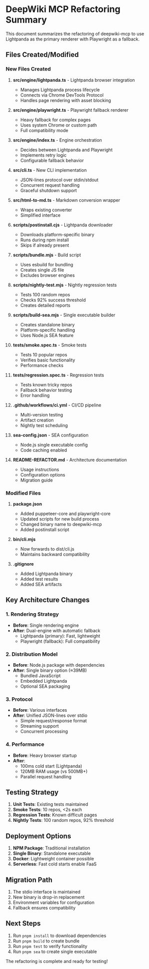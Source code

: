 # DeepWiki MCP Refactoring Summary

This document summarizes the refactoring of deepwiki-mcp to use Lightpanda as the primary renderer with Playwright as a fallback.

## Files Created/Modified

### New Files Created

1. **src/engine/lightpanda.ts** - Lightpanda browser integration
   - Manages Lightpanda process lifecycle
   - Connects via Chrome DevTools Protocol
   - Handles page rendering with asset blocking

2. **src/engine/playwright.ts** - Playwright fallback renderer
   - Heavy fallback for complex pages
   - Uses system Chrome or custom path
   - Full compatibility mode

3. **src/engine/index.ts** - Engine orchestration
   - Decides between Lightpanda and Playwright
   - Implements retry logic
   - Configurable fallback behavior

4. **src/cli.ts** - New CLI implementation
   - JSON-lines protocol over stdin/stdout
   - Concurrent request handling
   - Graceful shutdown support

5. **src/html-to-md.ts** - Markdown conversion wrapper
   - Wraps existing converter
   - Simplified interface

6. **scripts/postinstall.cjs** - Lightpanda downloader
   - Downloads platform-specific binary
   - Runs during npm install
   - Skips if already present

7. **scripts/bundle.mjs** - Build script
   - Uses esbuild for bundling
   - Creates single JS file
   - Excludes browser engines

8. **scripts/nightly-test.mjs** - Nightly regression tests
   - Tests 100 random repos
   - Checks 92% success threshold
   - Creates detailed reports

9. **scripts/build-sea.mjs** - Single executable builder
   - Creates standalone binary
   - Platform-specific handling
   - Uses Node.js SEA feature

10. **tests/smoke.spec.ts** - Smoke tests
    - Tests 10 popular repos
    - Verifies basic functionality
    - Performance checks

11. **tests/regression.spec.ts** - Regression tests
    - Tests known tricky repos
    - Fallback behavior testing
    - Error handling

12. **.github/workflows/ci.yml** - CI/CD pipeline
    - Multi-version testing
    - Artifact creation
    - Nightly test scheduling

13. **sea-config.json** - SEA configuration
    - Node.js single executable config
    - Code caching enabled

14. **README-REFACTOR.md** - Architecture documentation
    - Usage instructions
    - Configuration options
    - Migration guide

### Modified Files

1. **package.json**
   - Added puppeteer-core and playwright-core
   - Updated scripts for new build process
   - Changed binary name to deepwiki-mcp
   - Added postinstall script

2. **bin/cli.mjs**
   - Now forwards to dist/cli.js
   - Maintains backward compatibility

3. **.gitignore**
   - Added Lightpanda binary
   - Added test results
   - Added SEA artifacts

## Key Architecture Changes

### 1. Rendering Strategy
- **Before**: Single rendering engine
- **After**: Dual-engine with automatic fallback
  - Lightpanda (primary): Fast, lightweight
  - Playwright (fallback): Full compatibility

### 2. Distribution Model
- **Before**: Node.js package with dependencies
- **After**: Single binary option (≈39MB)
  - Bundled JavaScript
  - Embedded Lightpanda
  - Optional SEA packaging

### 3. Protocol
- **Before**: Various interfaces
- **After**: Unified JSON-lines over stdio
  - Simple request/response format
  - Streaming support
  - Concurrent processing

### 4. Performance
- **Before**: Heavy browser startup
- **After**: 
  - 100ms cold start (Lightpanda)
  - 120MB RAM usage (vs 500MB+)
  - Parallel request handling

## Testing Strategy

1. **Unit Tests**: Existing tests maintained
2. **Smoke Tests**: 10 repos, <2s each
3. **Regression Tests**: Known difficult pages
4. **Nightly Tests**: 100 random repos, 92% threshold

## Deployment Options

1. **NPM Package**: Traditional installation
2. **Single Binary**: Standalone executable
3. **Docker**: Lightweight container possible
4. **Serverless**: Fast cold starts enable FaaS

## Migration Path

1. The stdio interface is maintained
2. New binary is drop-in replacement
3. Environment variables for configuration
4. Fallback ensures compatibility

## Next Steps

1. Run `pnpm install` to download dependencies
2. Run `pnpm build` to create bundle
3. Run `pnpm test` to verify functionality
4. Run `pnpm sea` to create single executable

The refactoring is complete and ready for testing!